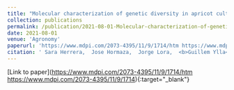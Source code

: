 ```yaml
---
title: "Molecular characterization of genetic diversity in apricot cultivars: Current situation and future perspectives"
collection: publications
permalink: /publication/2021-08-01-Molecular-characterization-of-genetic-diversity-in-apricot-cultivars-Current-situation-and-future-perspectives
date: 2021-08-01
venue: 'Agronomy'
paperurl: 'https://www.mdpi.com/2073-4395/11/9/1714/htm https://www.mdpi.com/2073-4395/11/9/1714'
citation: ' Sara Herrera,  Jose Hormaza,  Jorge Lora,  <b>Guillem Ylla</b>,  Javier Rodrigo, &quot;Molecular characterization of genetic diversity in apricot cultivars: Current situation and future perspectives.&quot; Agronomy, 2021.'
---
```

[Link to paper](https://www.mdpi.com/2073-4395/11/9/1714/htm https://www.mdpi.com/2073-4395/11/9/1714){:target="_blank"}
